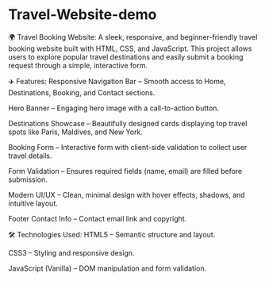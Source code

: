 # Travel-Website-demo

🌍 Travel Booking Website:
A sleek, responsive, and beginner-friendly travel booking website built with HTML, CSS, and JavaScript. This project allows users to explore popular travel destinations and easily submit a booking request through a simple, interactive form.

✈️ Features:
Responsive Navigation Bar – Smooth access to Home, Destinations, Booking, and Contact sections.

Hero Banner – Engaging hero image with a call-to-action button.

Destinations Showcase – Beautifully designed cards displaying top travel spots like Paris, Maldives, and New York.

Booking Form – Interactive form with client-side validation to collect user travel details.

Form Validation – Ensures required fields (name, email) are filled before submission.

Modern UI/UX – Clean, minimal design with hover effects, shadows, and intuitive layout.

Footer Contact Info – Contact email link and copyright.


🛠️ Technologies Used:
HTML5 – Semantic structure and layout.

CSS3 – Styling and responsive design.

JavaScript (Vanilla) – DOM manipulation and form validation.
